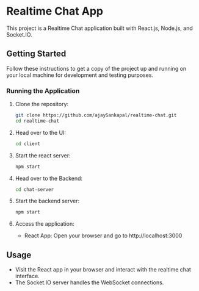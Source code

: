 # Realtime Chat App

This project is a Realtime Chat application built with React.js, Node.js, and Socket.IO.

## Getting Started

Follow these instructions to get a copy of the project up and running on your local machine for development and testing purposes.

### Running the Application

1. Clone the repository:

   ```bash
   git clone https://github.com/ajaySankapal/realtime-chat.git
   cd realtime-chat
   ```

2. Head over to the UI:

   ```bash
   cd client
   ```

3. Start the react server:

   ```bash
   npm start
   ```

4. Head over to the Backend:

   ```bash
   cd chat-server
   ```

5. Start the backend server:

   ```bash
   npm start
   ```

6. Access the application:

   - React App: Open your browser and go to http://localhost:3000

## Usage

- Visit the React app in your browser and interact with the realtime chat interface.
- The Socket.IO server handles the WebSocket connections.
